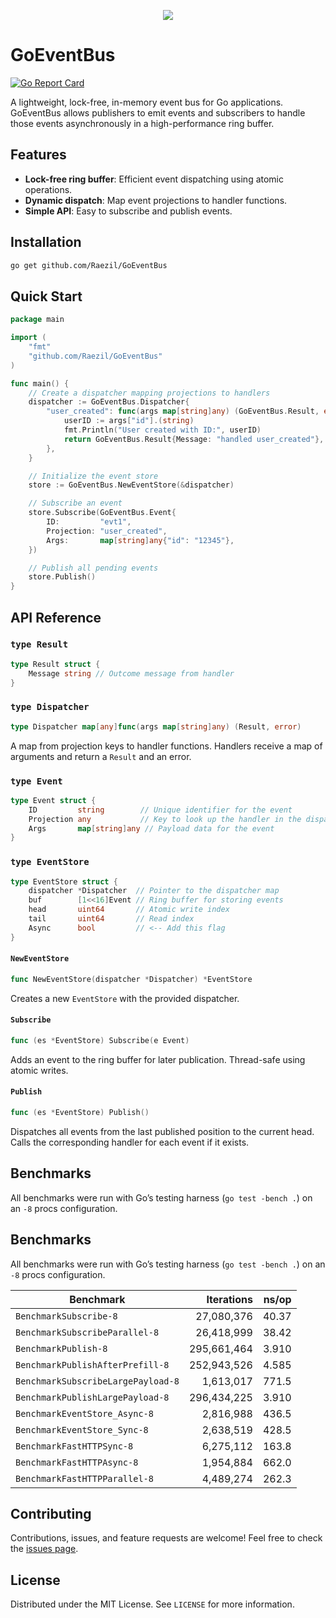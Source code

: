 <p align="center">
  <img src="https://github.com/Raezil/GoEventBus/blob/main/logoGoEventBus.png?raw=true">
</p>

# GoEventBus
[![Go Report Card](https://goreportcard.com/badge/github.com/Raezil/GoEventBus)](https://goreportcard.com/report/github.com/Raezil/GoEventBus)

A lightweight, lock-free, in-memory event bus for Go applications. GoEventBus allows publishers to emit events and subscribers to handle those events asynchronously in a high-performance ring buffer.

## Features

- **Lock-free ring buffer**: Efficient event dispatching using atomic operations.
- **Dynamic dispatch**: Map event projections to handler functions.
- **Simple API**: Easy to subscribe and publish events.

## Installation

```bash
go get github.com/Raezil/GoEventBus
```

## Quick Start

```go
package main

import (
    "fmt"
    "github.com/Raezil/GoEventBus"
)

func main() {
    // Create a dispatcher mapping projections to handlers
    dispatcher := GoEventBus.Dispatcher{
        "user_created": func(args map[string]any) (GoEventBus.Result, error) {
            userID := args["id"].(string)
            fmt.Println("User created with ID:", userID)
            return GoEventBus.Result{Message: "handled user_created"}, nil
        },
    }

    // Initialize the event store
    store := GoEventBus.NewEventStore(&dispatcher)

    // Subscribe an event
    store.Subscribe(GoEventBus.Event{
        ID:         "evt1",
        Projection: "user_created",
        Args:       map[string]any{"id": "12345"},
    })

    // Publish all pending events
    store.Publish()
}
```

## API Reference

### `type Result`

```go
type Result struct {
    Message string // Outcome message from handler
}
```

### `type Dispatcher`

```go
type Dispatcher map[any]func(args map[string]any) (Result, error)
```
A map from projection keys to handler functions. Handlers receive a map of arguments and return a `Result` and an error.

### `type Event`

```go
type Event struct {
    ID         string        // Unique identifier for the event
    Projection any           // Key to look up the handler in the dispatcher
    Args       map[string]any // Payload data for the event
}
```

### `type EventStore`

```go
type EventStore struct {
    dispatcher *Dispatcher  // Pointer to the dispatcher map
    buf        [1<<16]Event // Ring buffer for storing events
    head       uint64       // Atomic write index
    tail       uint64       // Read index
    Async      bool         // <-- Add this flag
}
```

#### `NewEventStore`

```go
func NewEventStore(dispatcher *Dispatcher) *EventStore
```
Creates a new `EventStore` with the provided dispatcher.

#### `Subscribe`

```go
func (es *EventStore) Subscribe(e Event)
```
Adds an event to the ring buffer for later publication. Thread-safe using atomic writes.

#### `Publish`

```go
func (es *EventStore) Publish()
```
Dispatches all events from the last published position to the current head. Calls the corresponding handler for each event if it exists.

## Benchmarks

All benchmarks were run with Go’s testing harness (`go test -bench .`) on an `-8` procs configuration.

## Benchmarks

All benchmarks were run with Go’s testing harness (`go test -bench .`) on an `-8` procs configuration.

| Benchmark                         | Iterations  | ns/op  |
|-----------------------------------|-----------:|-------:|
| `BenchmarkSubscribe-8`            | 27,080,376  | 40.37  |
| `BenchmarkSubscribeParallel-8`    | 26,418,999  | 38.42  |
| `BenchmarkPublish-8`              | 295,661,464 | 3.910  |
| `BenchmarkPublishAfterPrefill-8`  | 252,943,526 | 4.585  |
| `BenchmarkSubscribeLargePayload-8`| 1,613,017   | 771.5  |
| `BenchmarkPublishLargePayload-8`  | 296,434,225 | 3.910  |
| `BenchmarkEventStore_Async-8`     | 2,816,988   | 436.5  |
| `BenchmarkEventStore_Sync-8`      | 2,638,519   | 428.5  |
| `BenchmarkFastHTTPSync-8`         | 6,275,112   | 163.8  |
| `BenchmarkFastHTTPAsync-8`        | 1,954,884   | 662.0  |
| `BenchmarkFastHTTPParallel-8`     | 4,489,274   | 262.3  |



## Contributing

Contributions, issues, and feature requests are welcome! Feel free to check the [issues page](https://github.com/yourusername/GoEventBus/issues).

## License

Distributed under the MIT License. See `LICENSE` for more information.

